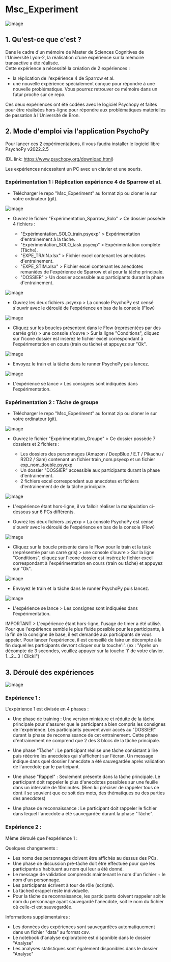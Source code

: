# Msc_Experiment

![image](https://user-images.githubusercontent.com/118670170/226708152-f8de9ff4-5cde-4f77-be29-4ca2ae39302b.png)

## 1. Qu'est-ce que c'est ?

Dans le cadre d'un mémoire de Master de Sciences Cognitives de l'Université Lyon-2, la réalisation d'une expérience sur la mémoire transactive a été réalisée.  
Cette expérience a nécessité la création de 2 expériences :

- la réplication de l'expérience 4 de Sparrow et al.
- une nouvelle expérience spécialement conçue pour répondre à une nouvelle problématique. Vous pourrez retrouver ce mémoire dans un futur proche sur ce repo.

Ces deux expériences ont été codées avec le logiciel Psychopy et faites pour être réalisées hors-ligne pour répondre aux problématiques matérielles de passation à l'Université de Bron.

## 2. Mode d'emploi via l'application PsychoPy

Pour lancer ces 2 expérimentations, il vous faudra installer le logiciel libre PsychoPy v2022.2.5  

(DL link: https://www.psychopy.org/download.html)  

Les expériences nécessitent un PC avec un clavier et une souris.  

### Expérimentation 1 : Réplication expérience 4 de Sparrow et al.

- Télécharger le repo "Msc_Experiment" au format zip ou cloner le sur votre ordinateur (git).

![image](https://user-images.githubusercontent.com/118670170/226709057-abf8b98e-0a62-4693-90ef-ab9afac0b713.png)


- Ouvrez le fichier "Expérimentation_Sparrow_Solo" > Ce dossier possède 4 fichiers :

  - "Expérimentation_SOLO_train.psyexp" > Expérimentation d'entrainement à la tâche.
  - "Expérimentation_SOLO_task.psyexp" > Expérimentation complète (Tâche).
  - "EXPE_TRAIN.xlsx" > Fichier excel contenant les anecdotes d'entrainement.  
  - "EXPE_STIM.xlsx" > Fichier excel contenant les anecdotes remaniées de l'expérience de Sparrow et al pour la tâche principale.
  - "DOSSIER" > Un dossier accessible aux participants durant la phase d'entrainement.

![image](https://user-images.githubusercontent.com/118670170/226707318-9e833392-4a2c-4c85-a094-8a1456a7de49.png)


- Ouvrez les deux fichiers .psyexp > La console PsychoPy est censé s'ouvrir avec le déroulé de l'expérience en bas de la console (Flow)

![image](https://user-images.githubusercontent.com/118670170/226710963-38dd87fd-0f7f-4ecd-b534-906a5c656a68.png)


- Cliquez sur les boucles présentent dans le Flow (représentées par des carrés gris) > une console s'ouvre > Sur la ligne "Conditions", cliquez sur l'icone dossier est insérez le fichier excel correspondant à l'expérimentation en cours (train ou tâche) et appuyez sur "Ok".

![image](https://user-images.githubusercontent.com/118670170/226710702-86be274a-6f32-43cf-b66c-705021087da1.png)

- Envoyez le train et la tâche dans le runner PsychoPy puis lancez.

![image](https://user-images.githubusercontent.com/118670170/226714453-9e6818eb-8806-42bd-9964-c9f27f95deb7.png)

- L'expérience se lance > Les consignes sont indiquées dans l'expérimentation.


### Expérimentation 2 : Tâche de groupe

- Télécharger le repo "Msc_Experiment" au format zip ou cloner le sur votre ordinateur (git).

![image](https://user-images.githubusercontent.com/118670170/226709057-abf8b98e-0a62-4693-90ef-ab9afac0b713.png)


- Ouvrez le fichier "Expérimentation_Groupe" > Ce dossier possède 7 dossiers et 2 fichiers :

  - Les dossiers des personnages (Amazon / DeepBlue / E.T / Pikachu / R2D2 / Sam) contenant un fichier train_nom.psyexp et un fichier exp_nom_double.psyexp
  - Un dossier "DOSSIER" accessible aux participants durant la phase d'entrainement.
  - 2 fichiers excel correspondant aux anecdotes et fichiers d'entrainement de de la tâche principale.

![image](https://user-images.githubusercontent.com/118670170/226718388-7089c8b6-d864-4cbb-a38a-799b79f511a3.png)

- L'expérience étant hors-ligne, il va falloir réaliser la manipulation ci-dessous sur 6 PCs différents.

- Ouvrez les deux fichiers .psyexp > La console PsychoPy est censé s'ouvrir avec le déroulé de l'expérience en bas de la console (Flow)

![image](https://user-images.githubusercontent.com/118670170/226710963-38dd87fd-0f7f-4ecd-b534-906a5c656a68.png)

- Cliquez sur la boucle présente dans le Flow pour le train et la task (représentée par un carré gris) > une console s'ouvre > Sur la ligne "Conditions", cliquez sur l'icone dossier est insérez le fichier excel correspondant à l'expérimentation en cours (train ou tâche) et appuyez sur "Ok".

![image](https://user-images.githubusercontent.com/118670170/226710702-86be274a-6f32-43cf-b66c-705021087da1.png)

- Envoyez le train et la tâche dans le runner PsychoPy puis lancez.

![image](https://user-images.githubusercontent.com/118670170/226714453-9e6818eb-8806-42bd-9964-c9f27f95deb7.png)

- L'expérience se lance > Les consignes sont indiquées dans l'expérimentation.

IMPORTANT > L'expérience étant hors-ligne, l'usage de timer a été utilisé. Pour que l'expérience semble le plus fluide possible pour les participants, à la fin de la consigne de base, il est demandé aux participants de vous appeler. Pour lancer l'expérience, il est conseillé de faire un décompte à la fin duquel les participants devront cliquer sur la touche'i'. (ex : "Après un décompte de 3 secondes, veuillez appuyer sur la touche 'i' de votre clavier. 1...2...3 ! Click!")


## 3. Déroulé des expériences

![image](https://user-images.githubusercontent.com/118670170/226736540-9a162fa9-78b6-43c8-9837-4e27b9e54c98.png)


### Expérience 1 :

L'expérience 1 est divisée en 4 phases :

  - Une phase de training : Une version miniature et réduite de la tâche principale pour s'assurer que le participant a bien compris les consignes de l'expérience. Les participants peuvent avoir accès au "DOSSIER" durant la phase de reconnaissance de cet entrainement. Cette phase d'entrainement ne comprend que 2 des 3 blocs de la tâche principale.
 
  - Une phase "Tâche" : Le participant réalise une tâche consistant à lire puis réécrire les anecdotes qui s'affichent sur l'écran. Un message indique dans quel dossier l'anecdote a été sauvegardée après validation de l'anecdote par le participant.

  - Une phase "Rappel" : Seulement présente dans la tâche principale. Le participant doit rappeler le plus d'anecdotes possibles sur une feuille dans un intervalle de 10minutes. (Bien lui préciser de rappeler tous ce dont il se souvient que ce soit des mots, des thématiques ou des parties des anecdotes)
  
  - Une phase de reconnaissance : Le participant doit rappeler le fichier dans lequel l'anecdote a été sauvegardée durant la phase "Tâche".

### Expérience 2 :

Même déroulé que l'expérience 1 : 

Quelques changements :

- Les noms des personnages doivent être affichés au dessus des PCs.
- Une phase de discussion pré-tâche doit être effectuée pour que les participants s'habituent au nom qui leur a été donné.
- Le message de validation comprends maintenant le nom d'un fichier + le nom d'un personnage.
- Les participants écrivent à tour de rôle (scripté).
- La tâched erappel reste individuelle.
- Pour la tâche de reconnaissance, les participants doivent rappeler soit le nom du personnage ayant sauvegardé l'anecdote, soit le nom du fichier où celle-ci est sauvegardée.

Informations supplémentaires :

- Les données des expériences sont sauvegardées automatiquement dans un fichier "data" au format csv.
- Le notebook d'analyse exploratoire est disponible dans le dossier "Analyse"
- Les analyses statistiques sont également disponibles dans le dossier "Analyse"
